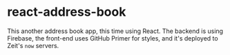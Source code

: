 # react-address-book

This another address book app, this time using React. The backend is using Firebase, the front-end uses GitHub Primer for styles, and it's deployed to Zeit's `now` servers.
